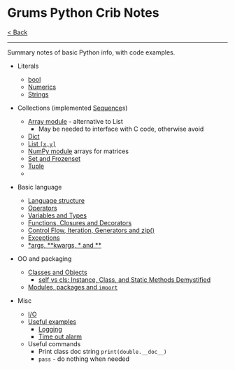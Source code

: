 # Grums Python Crib Notes <!-- omit in toc -->

[< Back](../../README.md)

---

Summary notes of basic Python info, with code examples.

- Literals
  - [bool](./Python_crib_notes-Lit_bool.md)
  - [Numerics](./Python_crib_notes-Lit_numerics.md)
  - [Strings](./Python_crib_notes-Lit_string.md)

- Collections (implemented [Sequence](./Python_crib_notes-Lit_sequence.md)s)
  - [Array module](https://www.programiz.com/python-programming/array) - alternative to List
    - May be needed to interface with C code, otherwise avoid
  - [Dict](./Python_crib_notes-Lit_dict.md)
  - [List `[x,y]`](./Python_crib_notes-Lit_list.md)
  - [NumPy module](https://www.programiz.com/python-programming/matrix) arrays for matrices
  - [Set and Frozenset](./Python_crib_notes-Lit_.md)
  - [Tuple](./Python_crib_notes-Lit_tuple.md)
  - [](./Python_crib_notes-Lit_.md)

- Basic language
  - [Language structure](./Python_crib_notes-Python.org_Language_reference_v3.7.md)
  - [Operators](./Python_crib_notes-Operators.md)
  - [Variables and Types](./Python_crib_notes-Variables_and_Types.md)
  - [Functions, Closures and Decorators](./Python_crib_notes-Functions_Closures_and_Decorators.md)
  - [Control Flow, Iteration, Generators and zip()](./Python_crib_notes-Control_flow_and_Iteration.md)
  - [Exceptions](./Python_crib_notes-Exceptions.md)
  - [\*args, \*\*kwargs, \* and \*\*](./Python_crib_notes-args_and_kwargs.md)

- OO and packaging
  - [Classes and Objects](./Python_crib_notes-Classes_and_Objects.md)
    - [self vs cls: Instance, Class, and Static Methods Demystified](./Python_crib_notes-self_vs_cls.py)
  - [Modules, packages and `import`](./Python_crib_notes-Modules_packages_and_import.md)

- Misc
  - [I/O](./Python_crib_notes-I_O.md)
  - [Useful examples](./Python_crib_notes-Misc_useful_examples.md)
    - [Logging](./Python_crib_notes-Misc_useful_examples.md#logging)
    - [Time out alarm](./Python_crib_notes-Misc_useful_examples.md#time-out-alarm)
  - Useful commands
    - Print class doc string `print(double.__doc__)`
    - `pass` - do nothing when needed
